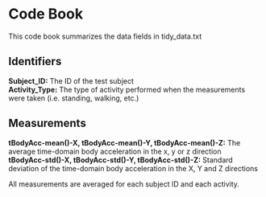 # Code Book  

This code book summarizes the data fields in tidy_data.txt

## Identifiers  

**Subject_ID:** The ID of the test subject  
**Activity_Type:**  The type of activity performed when the measurements were taken (i.e. standing, walking, etc.)  

## Measurements  

**tBodyAcc-mean()-X, tBodyAcc-mean()-Y, tBodyAcc-mean()-Z:** The average time-domain body acceleration in the x, y or z direction   
**tBodyAcc-std()-X, tBodyAcc-std()-Y, tBodyAcc-std()-Z:** Standard deviation of the time-domain body acceleration in the X, Y and Z directions    

All measurements are averaged for each subject ID and each activity.  
